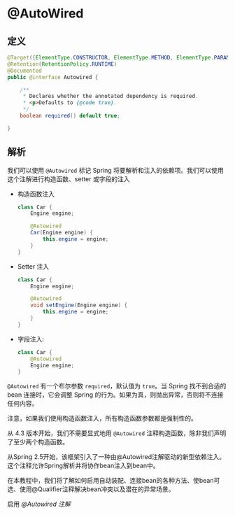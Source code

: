 # @AutoWired

## 定义

```java
@Target({ElementType.CONSTRUCTOR, ElementType.METHOD, ElementType.PARAMETER, ElementType.FIELD, ElementType.ANNOTATION_TYPE})
@Retention(RetentionPolicy.RUNTIME)
@Documented
public @interface Autowired {

    /**
     * Declares whether the annotated dependency is required.
     * <p>Defaults to {@code true}.
     */
    boolean required() default true;

}
```

## 解析

我们可以使用 `@Autowired` 标记 Spring 将要解析和注入的依赖项。我们可以使用这个注解进行构造函数、setter 或字段的注入

* 构造函数注入

  ```java
  class Car {
      Engine engine;

      @Autowired
      Car(Engine engine) {
          this.engine = engine;
      }
  }
  ```

* Setter 注入

  ```java
  class Car {
      Engine engine;

      @Autowired
      void setEngine(Engine engine) {
          this.engine = engine;
      }
  }
  ```

* 字段注入:

  ```java
  class Car {
      @Autowired
      Engine engine;
  }
  ```

`@Autowired` 有一个布尔参数 `required`，默认值为 `true`。当 Spring 找不到合适的 bean 连接时，它会调整 Spring 的行为。如果为真，则抛出异常，否则将不连接任何内容。

注意，如果我们使用构造函数注入，所有构造函数参数都是强制性的。

从 4.3 版本开始，我们不需要显式地用 `@Autowired` 注释构造函数，除非我们声明了至少两个构造函数。



从Spring 2.5开始，该框架引入了一种由@Autowired注解驱动的新型依赖注入。这个注释允许Spring解析并将协作bean注入到bean中。

在本教程中，我们将了解如何启用自动装配、连接bean的各种方法、使bean可选、使用@Qualifier注释解决bean冲突以及潜在的异常场景。

启用 _@Autowired 注解_


